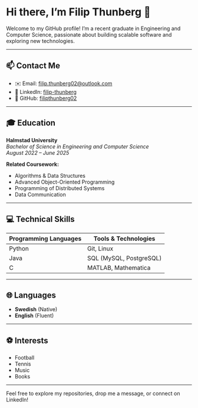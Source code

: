 # Hi there, I’m Filip Thunberg 👋

Welcome to my GitHub profile! I’m a recent graduate in Engineering and Computer Science, passionate about building scalable software and exploring new technologies.

---

## 📫 Contact Me

- ✉️ Email: [filip.thunberg02@outlook.com](mailto:filip.thunberg02@outlook.com)  
- 🔗 LinkedIn: [filip-thunberg](https://www.linkedin.com/in/filip-thunberg-9560692b4/)  
- 🐙 GitHub: [filipthunberg02](https://github.com/filipthunberg02)  

---

## 🎓 Education

**Halmstad University**  
*Bachelor of Science in Engineering and Computer Science*  
_August 2022 – June 2025_  

**Related Coursework:**
- Algorithms & Data Structures  
- Advanced Object-Oriented Programming  
- Programming of Distributed Systems  
- Data Communication  

---

## 💻 Technical Skills

| Programming Languages | Tools & Technologies               |
| --------------------- | ---------------------------------- |
| Python                | Git, Linux                         |
| Java                  | SQL (MySQL, PostgreSQL)            |
| C                     | MATLAB, Mathematica                |

---

## 🌐 Languages

- **Swedish** (Native)  
- **English** (Fluent)  

---

## ⚽️ Interests

- Football  
- Tennis  
- Music
- Books  

---

Feel free to explore my repositories, drop me a message, or connect on LinkedIn!  
